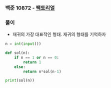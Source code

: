 ### 백준 10872 - [팩토리얼](https://www.acmicpc.net/problem/10872)

### 풀이

* 재귀의 가장 대표적인 형태. 재귀의 형태를 기억하자

```Python
n = int(input())

def sol(n):
    if n == 1 or n == 0:
        return 1
    else:
        return n*sol(n-1)

print(sol(n))
```

